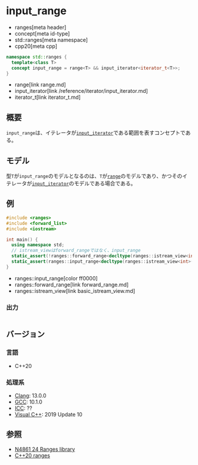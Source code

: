 # input_range
* ranges[meta header]
* concept[meta id-type]
* std::ranges[meta namespace]
* cpp20[meta cpp]

```cpp
namespace std::ranges {
  template<class T>
  concept input_range = range<T> && input_iterator<iterator_t<T>>;
}
```
* range[link range.md]
* input_iterator[link /reference/iterator/input_iterator.md]
* iterator_t[link iterator_t.md]

## 概要
`input_range`は、イテレータが[`input_iterator`](/reference/iterator/input_iterator.md)である範囲を表すコンセプトである。

## モデル
型`T`が`input_range`のモデルとなるのは、`T`が[`range`](range.md)のモデルであり、かつそのイテレータが[`input_iterator`](/reference/iterator/input_iterator.md)のモデルである場合である。

## 例
```cpp example
#include <ranges>
#include <forward_list>
#include <iostream>

int main() {
  using namespace std;
  // istream_viewはforward_rangeではなく、input_range
  static_assert(!ranges::forward_range<decltype(ranges::istream_view<int>(cin))>);
  static_assert(ranges::input_range<decltype(ranges::istream_view<int>(cin))>);
}
```
* ranges::input_range[color ff0000]
* ranges::forward_range[link forward_range.md]
* ranges::istream_view[link basic_istream_view.md]

### 出力
```
```

## バージョン
### 言語
- C++20

### 処理系
- [Clang](/implementation.md#clang): 13.0.0
- [GCC](/implementation.md#gcc): 10.1.0
- [ICC](/implementation.md#icc): ??
- [Visual C++](/implementation.md#visual_cpp): 2019 Update 10

## 参照
- [N4861 24 Ranges library](https://timsong-cpp.github.io/cppwp/n4861/ranges)
- [C++20 ranges](https://techbookfest.org/product/5134506308665344)
